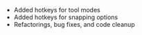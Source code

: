 ﻿- Added hotkeys for tool modes
- Added hotkeys for snapping options
- Refactorings, bug fixes, and code cleanup